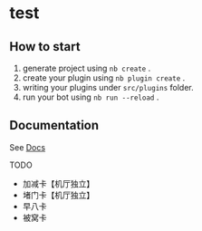 # test

## How to start

1. generate project using `nb create` .
2. create your plugin using `nb plugin create` .
3. writing your plugins under `src/plugins` folder.
4. run your bot using `nb run --reload` .

## Documentation

See [Docs](https://nonebot.dev/)



TODO
- 加减卡【机厅独立】
- 堵门卡【机厅独立】
- 早八卡
- 被窝卡